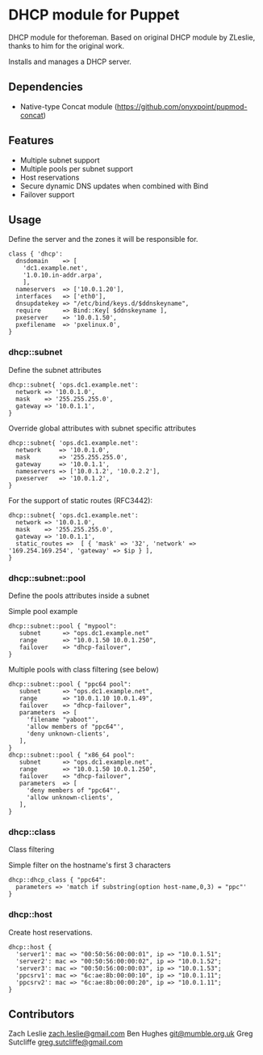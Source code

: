 # DHCP module for Puppet

DHCP module for theforeman. Based on original DHCP module by ZLeslie, thanks
to him for the original work.

Installs and manages a DHCP server.

## Dependencies

* Native-type Concat module (https://github.com/onyxpoint/pupmod-concat)

## Features
* Multiple subnet support
* Multiple pools per subnet support
* Host reservations
* Secure dynamic DNS updates when combined with Bind
* Failover support

## Usage
Define the server and the zones it will be responsible for.

    class { 'dhcp':
      dnsdomain    => [
        'dc1.example.net',
        '1.0.10.in-addr.arpa',
        ],
      nameservers  => ['10.0.1.20'],
      interfaces   => ['eth0'],
      dnsupdatekey => "/etc/bind/keys.d/$ddnskeyname",
      require      => Bind::Key[ $ddnskeyname ],
      pxeserver    => '10.0.1.50',
      pxefilename  => 'pxelinux.0',
    }

### dhcp::subnet
Define the subnet attributes

    dhcp::subnet{ 'ops.dc1.example.net':
      network => '10.0.1.0',
      mask    => '255.255.255.0',
      gateway => '10.0.1.1',
    }

Override global attributes with subnet specific attributes

    dhcp::subnet{ 'ops.dc1.example.net':
      network     => '10.0.1.0',
      mask        => '255.255.255.0',
      gateway     => '10.0.1.1',
      nameservers => ['10.0.1.2', '10.0.2.2'],
      pxeserver   => '10.0.1.2',
    }

For the support of static routes (RFC3442):

    dhcp::subnet{ 'ops.dc1.example.net':
      network => '10.0.1.0',
      mask    => '255.255.255.0',
      gateway => '10.0.1.1',
      static_routes =>  [ { 'mask' => '32', 'network' => '169.254.169.254', 'gateway' => $ip } ],
    }

### dhcp::subnet::pool
Define the pools attributes inside a subnet

Simple pool example

    dhcp::subnet::pool { "mypool":
       subnet      => "ops.dc1.example.net"
       range       => "10.0.1.50 10.0.1.250",
       failover    => "dhcp-failover",
    }


Multiple pools with class filtering (see below)

    dhcp::subnet::pool { "ppc64 pool":
       subnet      => "ops.dc1.example.net",
       range       => "10.0.1.10 10.0.1.49",
       failover    => "dhcp-failover",
       parameters  => [
         'filename "yaboot"',
         'allow members of "ppc64"',
         'deny unknown-clients',
       ],
    }
    dhcp::subnet::pool { "x86_64 pool":
       subnet      => "ops.dc1.example.net",
       range       => "10.0.1.50 10.0.1.250",
       failover    => "dhcp-failover",
       parameters  => [
         'deny members of "ppc64"',
         'allow unknown-clients',
       ],
    }

### dhcp::class
Class filtering

Simple filter on the hostname's first 3 characters

    dhcp::dhcp_class { "ppc64":
      parameters => 'match if substring(option host-name,0,3) = "ppc"'
    }

### dhcp::host
Create host reservations.

    dhcp::host {
      'server1': mac => "00:50:56:00:00:01", ip => "10.0.1.51";
      'server2': mac => "00:50:56:00:00:02", ip => "10.0.1.52";
      'server3': mac => "00:50:56:00:00:03", ip => "10.0.1.53";
      'ppcsrv1': mac => "6c:ae:8b:00:00:10", ip => "10.0.1.11";
      'ppcsrv2': mac => "6c:ae:8b:00:00:20", ip => "10.0.1.11";
    }

## Contributors
Zach Leslie <zach.leslie@gmail.com>
Ben Hughes <git@mumble.org.uk>
Greg Sutcliffe <greg.sutcliffe@gmail.com>
